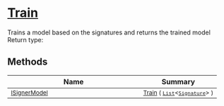 # [Train](./IClassifier-100663476.md)

Trains a model based on the signatures and returns the trained model
Return type:
## Methods

| Name | Summary | 
| --- | --- | 
| <sub>[ISignerModel](./../ISignerModel.md)</sub><img width=200/>| <sub>[Train](./IClassifier-100663476.md) ( [`List`](https://docs.microsoft.com/en-us/dotnet/api/System.Collections.Generic.List-1)\<[`Signature`](./../../Signature.md)> )</sub>| <br>


